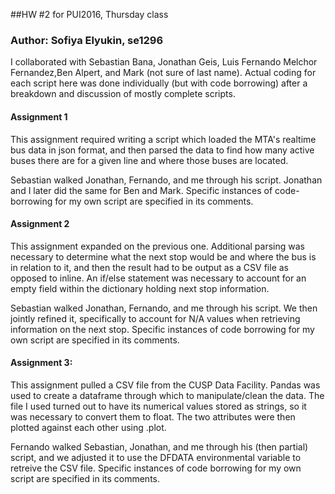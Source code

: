 ##HW #2 for PUI2016, Thursday class

### Author: Sofiya Elyukin, se1296

I collaborated with Sebastian Bana, Jonathan Geis, Luis Fernando Melchor 
Fernandez,Ben Alpert, and Mark (not sure of last name). Actual coding for each
script here was done individually (but with code borrowing) after a breakdown
and discussion of mostly complete scripts.

#### Assignment 1
This assignment required writing a script which loaded the MTA's realtime bus
data in json format, and then parsed the data to find how many active buses
there are for a given line and where those buses are located. 

Sebastian walked Jonathan, Fernando, and me through his script. Jonathan and I
later did the same for Ben and Mark. Specific instances of code-borrowing for 
my own script are specified in its comments.

#### Assignment 2
This assignment expanded on the previous one. Additional parsing was necessary
to determine what the next stop would be and where the bus is in relation to it,
and then the result had to be output as a CSV file as opposed to inline. An if/else
statement was necessary to account for an empty field within the dictionary holding
next stop information. 

Sebastian walked Jonathan, Fernando, and me through his script. We then jointly
refined it, specifically to account for N/A values when retrieving information
on the next stop. Specific instances of code borrowing for my own script are
specified in its comments.

#### Assignment 3:
This assignment pulled a CSV file from the CUSP Data Facility. Pandas was used 
to create a dataframe through which to manipulate/clean the data. The file I
used turned out to have its numerical values stored as strings, so it was
necessary to convert them to float. The two attributes were then plotted against
each other using .plot.

Fernando walked Sebastian, Jonathan, and me through his (then partial) script,
and we adjusted it to use the DFDATA environmental variable to retreive the
CSV file. Specific instances of code borrowing for my own script are specified
in its comments.
